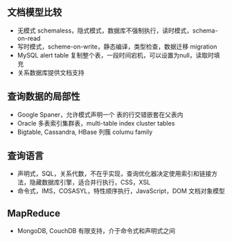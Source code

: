 ## 文档模型比较
- 无模式 schemaless，隐式模式，数据库不强制执行，读时模式，schema-on-read
- 写时模式，scheme-on-write，静态编译，类型检查，数据迁移 migration
- MySQL alert table 复制整个表，一段时间宕机，可以设置为null，读取时填充
- 关系数据库提供文档支持

## 查询数据的局部性
- Google Spaner，允许模式声明一个 表的行交错嵌套在父表内
- Oracle 多表索引集群表，multi-table index cluster tables
- Bigtable, Cassandra, HBase 列簇 columu family

## 查询语言
- 声明式，SQL，关系代数，不在乎实现，查询优化器决定使用索引和链接方法，隐藏数据库引擎，适合并行执行，CSS，XSL
- 命令式，IMS，COSASYL，特性顺序执行，JavaScript，DOM 文档对象模型

## MapReduce
- MongoDB, CouchDB 有限支持，介于命令式和声明式之间
